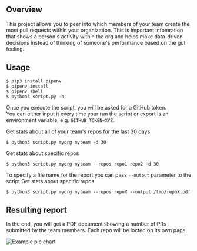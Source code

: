 Overview
--------

This project allows you to peer into which members of your team create the most pull requests within your organization.
This is important infomration that shows a person's activity within the org and helps make data-driven decisions instead of thinking of someone's performance based on the gut feeling.

Usage
-----

```shell
$ pip3 install pipenv
$ pipenv install
$ pipenv shell
$ python3 script.py -h
```

Once you execute the script, you will be asked for a GitHub token.  
You can either input it every time your run the script or export is an environment variable, e.g. `GITHUB_TOKEN=XYZ`.

Get stats about all of your team's repos for the last 30 days
```shell
$ python3 script.py myorg myteam -d 30
```

Get stats about specific repos
```shell
$ python3 script.py myorg myteam --repos repo1 repo2 -d 30
```

To specify a file name for the report you can pass `--output` parameter to the script
Get stats about specific repos
```shell
$ python3 script.py myorg myteam --repos repoX --output /tmp/repoX.pdf
```

Resulting report
----------------

In the end, you will get a PDF document showing a number of PRs submitted by the team members. Each repo will be locted on its own page.

![Example pie chart](https://i.postimg.cc/Y9LFr2gm/example.png "Example pie chart")
